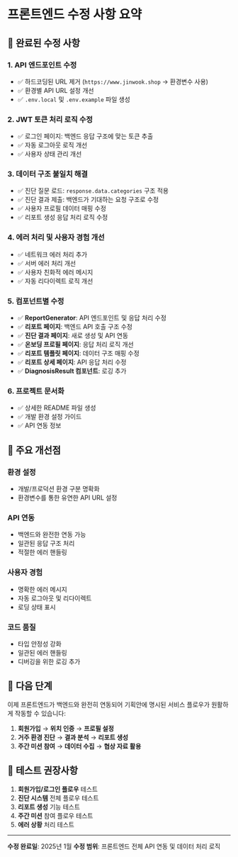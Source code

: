 # 프론트엔드 수정 사항 요약

## 🔧 완료된 수정 사항

### 1. API 엔드포인트 수정
- ✅ 하드코딩된 URL 제거 (`https://www.jinwook.shop` → 환경변수 사용)
- ✅ 환경별 API URL 설정 개선
- ✅ `.env.local` 및 `.env.example` 파일 생성

### 2. JWT 토큰 처리 로직 수정
- ✅ 로그인 페이지: 백엔드 응답 구조에 맞는 토큰 추출
- ✅ 자동 로그아웃 로직 개선
- ✅ 사용자 상태 관리 개선

### 3. 데이터 구조 불일치 해결
- ✅ 진단 질문 로드: `response.data.categories` 구조 적용
- ✅ 진단 결과 제출: 백엔드가 기대하는 요청 구조로 수정
- ✅ 사용자 프로필 데이터 매핑 수정
- ✅ 리포트 생성 응답 처리 로직 수정

### 4. 에러 처리 및 사용자 경험 개선
- ✅ 네트워크 에러 처리 추가
- ✅ 서버 에러 처리 개선
- ✅ 사용자 친화적 에러 메시지
- ✅ 자동 리다이렉트 로직 개선

### 5. 컴포넌트별 수정
- ✅ **ReportGenerator**: API 엔드포인트 및 응답 처리 수정
- ✅ **리포트 페이지**: 백엔드 API 호출 구조 수정
- ✅ **진단 결과 페이지**: 새로 생성 및 API 연동
- ✅ **온보딩 프로필 페이지**: 응답 처리 로직 개선
- ✅ **리포트 템플릿 페이지**: 데이터 구조 매핑 수정
- ✅ **리포트 상세 페이지**: API 응답 처리 수정
- ✅ **DiagnosisResult 컴포넌트**: 로깅 추가

### 6. 프로젝트 문서화
- ✅ 상세한 README 파일 생성
- ✅ 개발 환경 설정 가이드
- ✅ API 연동 정보

## 🎯 주요 개선점

### 환경 설정
- 개발/프로덕션 환경 구분 명확화
- 환경변수를 통한 유연한 API URL 설정

### API 연동
- 백엔드와 완전한 연동 가능
- 일관된 응답 구조 처리
- 적절한 에러 핸들링

### 사용자 경험
- 명확한 에러 메시지
- 자동 로그아웃 및 리다이렉트
- 로딩 상태 표시

### 코드 품질
- 타입 안정성 강화
- 일관된 에러 핸들링
- 디버깅을 위한 로깅 추가

## 🚀 다음 단계

이제 프론트엔드가 백엔드와 완전히 연동되어 기획안에 명시된 서비스 플로우가 원활하게 작동할 수 있습니다:

1. **회원가입** → **위치 인증** → **프로필 설정**
2. **거주 환경 진단** → **결과 분석** → **리포트 생성**
3. **주간 미션 참여** → **데이터 수집** → **협상 자료 활용**

## 📝 테스트 권장사항

1. **회원가입/로그인 플로우** 테스트
2. **진단 시스템** 전체 플로우 테스트
3. **리포트 생성** 기능 테스트
4. **주간 미션** 참여 플로우 테스트
5. **에러 상황** 처리 테스트

---

**수정 완료일**: 2025년 1월
**수정 범위**: 프론트엔드 전체 API 연동 및 데이터 처리 로직